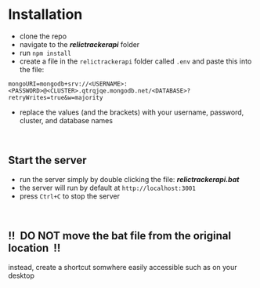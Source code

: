 # Installation
- clone the repo
- navigate to the ***relictrackerapi*** folder
- run `npm install`
- create a file in the `relictrackerapi` folder called `.env` and paste this into the file:
```
mongoURI=mongodb+srv://<USERNAME>:<PASSWORD>@<CLUSTER>.qtrqjqe.mongodb.net/<DATABASE>?retryWrites=true&w=majority
```
- replace the values (and the brackets) with your username, password, cluster, and database names

&nbsp;

## Start the server
- run the server simply by double clicking the file: ***relictrackerapi.bat***
- the server will run by default at `http://localhost:3001`
- press `Ctrl+C` to stop the server

&nbsp;

## !!&nbsp;&nbsp;DO NOT move the bat file from the original location&nbsp;&nbsp;!! 
instead, create a shortcut somwhere easily accessible such as on your desktop
